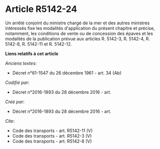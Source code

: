 # Article R5142-24

Un arrêté conjoint du ministre chargé de la mer et des autres ministres intéressés fixe les modalités d'application du
présent chapitre et précise, notamment, les conditions de vente ou de concession des épaves et les modalités de la
publication prévue aux articles R. 5142-3, R. 5142-4, R. 5142-8, R. 5142-11 et R. 5142-12.

**Liens relatifs à cet article**

_Anciens textes_:

  - Décret n°61-1547 du 26 décembre 1961 - art. 34 (Ab)

_Codifié par_:

  - Décret n°2016-1893 du 28 décembre 2016 - art.

_Créé par_:

  - Décret n°2016-1893 du 28 décembre 2016 - art.

_Cite_:

  - Code des transports - art. R5142-11 (V)
  - Code des transports - art. R5142-3 (V)
  - Code des transports - art. R5142-8 (V)
